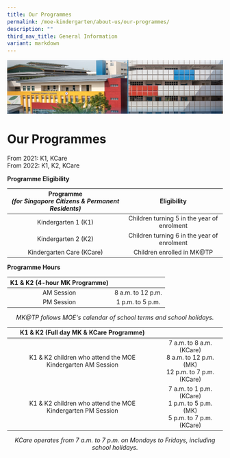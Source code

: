 ```yaml
---
title: Our Programmes
permalink: /moe-kindergarten/about-us/our-programmes/
description: ""
third_nav_title: General Information
variant: markdown
---
```

![](/images/mk%20kindergarten.jpg)

Our Programmes
==============

From 2021: K1, KCare <br>
From 2022: K1, K2, KCare

  

<b>Programme Eligibility</b>

| **Programme**<br>**_(for Singapore Citizens &amp; Permanent Residents)_** |               **Eligibility**               |
|:-----------------------------------------------------------------:|:-------------------------------------------:|
|                        Kindergarten 1 (K1)                        | Children turning 5 in the year of enrolment |
|                        Kindergarten 2 (K2)                        | Children turning 6 in the year of enrolment |
|                     Kindergarten Care (KCare)                     |         Children enrolled in MK@TP        |


<b>Programme Hours</b>

| **K1 &amp; K2 (4-hour MK Programme)** |                   |
|:---------------------------------:|:-----------------:|
|             AM Session            | 8 a.m. to 12 p.m. |
|             PM Session            |  1 p.m. to 5 p.m. |

<center> <i>MK@TP follows MOE's calendar of school terms and school holidays. </i> </center>


|         **K1 &amp; K2 (Full day MK &amp; KCare Programme)**         |                                                                                 |
|:-----------------------------------------------------------:|:-------------------------------------------------------------------------------:|
| K1 &amp; K2 children who attend the MOE Kindergarten AM Session | 7 a.m. to 8 a.m. (KCare)<br>8 a.m. to 12 p.m. (MK)<br>12 p.m. to 7 p.m. (KCare) |
| K1 &amp; K2 children who attend the MOE Kindergarten PM Session |  7 a.m. to 1 p.m. (KCare)<br>1 p.m. to 5 p.m. (MK)<br>5 p.m. to 7 p.m. (KCare)  |

<center> <i>KCare operates from 7 a.m. to 7 p.m. on Mondays to Fridays, including school holidays.</i> </center>